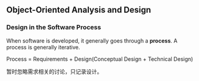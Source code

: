## Object-Oriented Analysis and Design

### Design in the Software Process

When software is developed, it generally goes through a **process**. A process is generally iterative.

Process = Requirements + Design(Conceptual Design + Technical Design)

暂时忽略需求相关的讨论，只记录设计。





